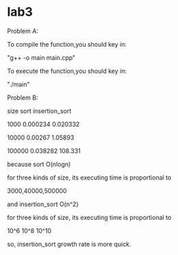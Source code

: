 # lab3
Problem A:

To compile the function,you should key in:

"g++ -o main main.cpp"

To execute the function,you should key in:

"./main"



Problem B:

size	sort 		insertion_sort

1000	0.000234	0.020332

10000	0.00267		1.05893

100000	0.038282	108.331

because sort O(nlogn)

for three kinds of size, its executing time is proportional to

3000,40000,500000


and insertion_sort O(n^2)

for three kinds of size, its executing time is proportional to

10^6 10^8 10^10


so, insertion_sort growth rate is more quick.
